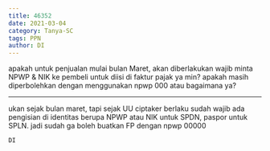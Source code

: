 ```yaml
---
title: 46352
date: 2021-03-04
category: Tanya-SC
tags: PPN
author: DI
---
```


apakah untuk penjualan mulai bulan Maret, akan diberlakukan wajib minta NPWP & NIK ke pembeli untuk diisi di faktur pajak ya min? apakah masih diperbolehkan dengan menggunakan npwp 000 atau bagaimana ya?

---

ukan sejak bulan maret, tapi sejak UU ciptaker berlaku sudah wajib ada pengisian di identitas berupa NPWP atau NIK untuk SPDN, paspor untuk SPLN. jadi sudah ga boleh buatkan FP dengan npwp 00000

`DI`
